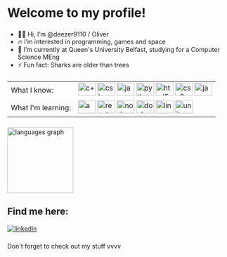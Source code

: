 <h1 align="left">Welcome to my profile!</h1>

###

- 👨‍🚀 Hi, I’m @deezer9110 / Oliver
- 🔥 I’m interested in programming, games and space
- 📖 I’m currently at Queen's University Belfast, studying for a Computer Science MEng
- ⚡ Fun fact: Sharks are older than trees

###

<table>
  <tr>
    <td>
      What I know:
    </td>
    <td>
      <img src="https://cdn.jsdelivr.net/gh/devicons/devicon/icons/cplusplus/cplusplus-original.svg" height="30" alt="c++ logo" style="width: 40px" />
      <img src="https://cdn.jsdelivr.net/gh/devicons/devicon/icons/csharp/csharp-original.svg" height="30" alt="csharp logo" style="width: 40px" />
      <img src="https://cdn.jsdelivr.net/gh/devicons/devicon/icons/java/java-original.svg" height="30" alt="java logo" width="10" style="width: 40px" />
      <img src="https://cdn.jsdelivr.net/gh/devicons/devicon/icons/python/python-original.svg" height="30" alt="python logo" style="width: 40px" />
      <img src="https://cdn.jsdelivr.net/gh/devicons/devicon/icons/html5/html5-original.svg" height="30" alt="html5 logo" style="width: 40px" />
      <img src="https://cdn.jsdelivr.net/gh/devicons/devicon/icons/css3/css3-original.svg" height="30" alt="css3 logo" style="width: 40px" />
      <img src="https://cdn.jsdelivr.net/gh/devicons/devicon/icons/javascript/javascript-original.svg" height="30" alt="javascript logo" style="width: 40px" />
    </td>
  </tr>
  <tr>
    <td>
      What I'm learning:
    </td>
    <td>
      <img src="https://cdn.jsdelivr.net/gh/devicons/devicon@latest/icons/amazonwebservices/amazonwebservices-original-wordmark.svg" height="30" alt="aws logo" style="width: 40px" />
      <img src="https://cdn.jsdelivr.net/gh/devicons/devicon/icons/react/react-original.svg" height="30" alt="react logo" style="width: 40px" />
      <img src="https://cdn.jsdelivr.net/gh/devicons/devicon/icons/nodejs/nodejs-original.svg" height="30" alt="node logo" style="width: 40px" />
      <img src="https://cdn.jsdelivr.net/gh/devicons/devicon/icons/docker/docker-original.svg" height="30" alt="docker logo" style="width: 40px" />
      <img src="https://cdn.jsdelivr.net/gh/devicons/devicon/icons/linux/linux-original.svg" height="30" alt="linux logo" style="width: 40px" />
      <img src="https://cdn.jsdelivr.net/gh/devicons/devicon/icons/unity/unity-original.svg" height="30" alt="unity logo" style="width: 40px" />
    </td>
  </tr>
</table>

###

<img src="https://github-readme-stats.vercel.app/api/top-langs?username=deezer9110&locale=en&hide_title=false&layout=compact&card_width=320&langs_count=10&theme=github_dark" height="150" alt="languages graph"  />

###

<h2>Find me here:</h2>
<a href="https://www.linkedin.com/in/oliver-d-qub40403492/"><img src="https://custom-icon-badges.demolab.com/badge/LinkedIn-0A66C2?logo=linkedin-white&logoColor=fff" alt="linkedin" /></a>

###

<div>
  <p>Don't forget to check out my stuff vvvv</p>
</div>
